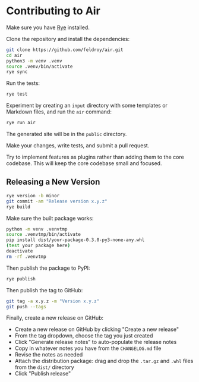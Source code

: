 # Contributing to Air

Make sure you have [Rye](https://rye.astral.sh/) installed.

Clone the repository and install the dependencies:

```bash
git clone https://github.com/feldroy/air.git
cd air
python3 -m venv .venv
source .venv/bin/activate
rye sync
```

Run the tests:

```bash
rye test
```

Experiment by creating an `input` directory with some templates or Markdown files, and run the `air` command:

```bash
rye run air
```

The generated site will be in the `public` directory.

Make your changes, write tests, and submit a pull request.

Try to implement features as plugins rather than adding them to the core codebase. This will keep the core codebase small and focused.

## Releasing a New Version

```bash
rye version -b minor
git commit -am "Release version x.y.z"
rye build
```

Make sure the built package works:

```bash
python -m venv .venvtmp
source .venvtmp/bin/activate
pip install dist/your-package-0.3.0-py3-none-any.whl
(test your package here)
deactivate
rm -rf .venvtmp
```

Then publish the package to PyPI:

```bash
rye publish
```

Then publish the tag to GitHub:

```bash
git tag -a x.y.z -m "Version x.y.z"
git push --tags
```

Finally, create a new release on GitHub:

* Create a new release on GitHub by clicking "Create a new release"
* From the tag dropdown, choose the tag you just created
* Click "Generate release notes" to auto-populate the release notes
* Copy in whatever notes you have from the `CHANGELOG.md` file
* Revise the notes as needed
* Attach the distribution package: drag and drop the `.tar.gz` and `.whl` files from the `dist/` directory
* Click "Publish release"
